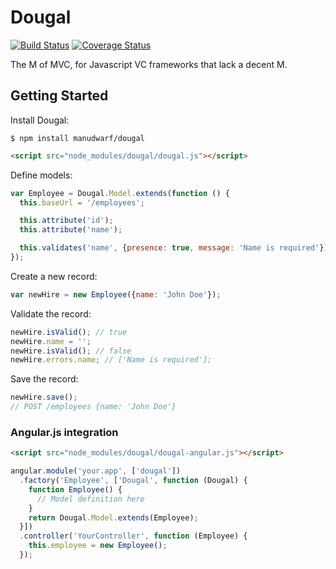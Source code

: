 # Dougal

[![Build Status](https://travis-ci.org/manudwarf/dougal.svg?branch=master)](https://travis-ci.org/manudwarf/dougal)
[![Coverage Status](https://coveralls.io/repos/github/manudwarf/dougal/badge.svg)](https://coveralls.io/github/manudwarf/dougal)

The M of MVC, for Javascript VC frameworks that lack a decent M.

## Getting Started

Install Dougal:

```
$ npm install manudwarf/dougal
```
```html
<script src="node_modules/dougal/dougal.js"></script>
```

Define models:

```javascript
var Employee = Dougal.Model.extends(function () {
  this.baseUrl = '/employees';

  this.attribute('id');
  this.attribute('name');

  this.validates('name', {presence: true, message: 'Name is required'});
});
```

Create a new record:

```javascript
var newHire = new Employee({name: 'John Doe'});
```

Validate the record:

```javascript
newHire.isValid(); // true
newHire.name = '';
newHire.isValid(); // false
newHire.errors.name; // ['Name is required'];
```

Save the record:

```javascript
newHire.save();
// POST /employees {name: 'John Doe'}
```

### Angular.js integration

```html
<script src="node_modules/dougal/dougal-angular.js"></script>
```

```javascript
angular.module('your.app', ['dougal'])
  .factory('Employee', ['Dougal', function (Dougal) {
    function Employee() {
      // Model definition here
    }
    return Dougal.Model.extends(Employee);
  }])
  .controller('YourController', function (Employee) {
    this.employee = new Employee();
  });
```
